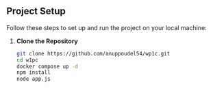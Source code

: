 ## Project Setup

Follow these steps to set up and run the project on your local machine:

1. **Clone the Repository**

   ```bash
   git clone https://github.com/anuppoudel54/wp1c.git
   cd w1pc
   docker compose up -d 
   npm install 
   node app.js
   ```
